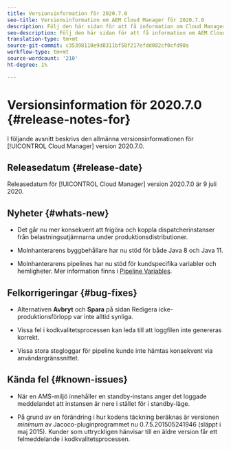 ```yaml
---
title: Versionsinformation för 2020.7.0
seo-title: Versionsinformation om AEM Cloud Manager för 2020.7.0
description: Följ den här sidan för att få information om Cloud Manager version 2020.7.0
seo-description: Följ den här sidan för att få information om AEM Cloud Manager version 2020.7.0
translation-type: tm+mt
source-git-commit: c35398110e9d8311bf58f217efdd082cf0cfd90a
workflow-type: tm+mt
source-wordcount: '210'
ht-degree: 1%

---
```


# Versionsinformation för 2020.7.0 {#release-notes-for}

I följande avsnitt beskrivs den allmänna versionsinformationen för [!UICONTROL Cloud Manager] version 2020.7.0.

## Releasedatum {#release-date}

Releasedatum för [!UICONTROL Cloud Manager] version 2020.7.0 är 9 juli 2020.

## Nyheter {#whats-new}

* Det går nu mer konsekvent att frigöra och koppla dispatcherinstanser från belastningsutjämnarna under produktionsdistributioner.

* Molnhanterarens byggbehållare har nu stöd för både Java 8 och Java 11.

* Molnhanterarens pipelines har nu stöd för kundspecifika variabler och hemligheter.
Mer information finns i [Pipeline Variables](/help/using/build-environment-details.md#pipeline-variables).

## Felkorrigeringar {#bug-fixes}

* Alternativen **Avbryt** och **Spara** på sidan Redigera icke-produktionsförlopp var inte alltid synliga.

* Vissa fel i kodkvalitetsprocessen kan leda till att loggfilen inte genereras korrekt.

* Vissa stora stegloggar för pipeline kunde inte hämtas konsekvent via användargränssnittet.

## Kända fel {#known-issues}

* När en AMS-miljö innehåller en standby-instans anger det loggade meddelandet att instansen är nere i stället för i standby-läge.

* På grund av en förändring i hur kodens täckning beräknas är versionen _minimum_ av Jacoco-pluginprogrammet nu 0.7.5.201505241946 (släppt i maj 2015). Kunder som uttryckligen hänvisar till en äldre version får ett felmeddelande i kodkvalitetsprocessen.
